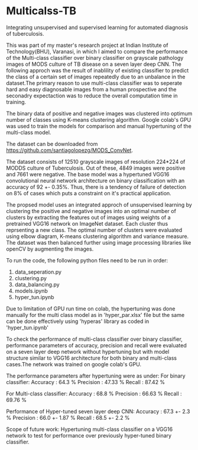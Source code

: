 # Multicalss-TB
Integrating unsupervised and supervised learning for automated diagnosis of tuberculosis.

This was part of my master's research project at Indian Institute of Technology(BHU), Varanasi, in which I aimed to compare the performance of the Multi-class classifier over binary classifier on grayscale pathology images of MODS culture of TB disease on a seven layer deep CNN. The following approch was the result of inablility of existing classifier to predict the class of a certain set of images repeatedly due to an unbalance in the dataset.The primary reason to use multi-class classifier was to seperate hard and easy diagnosable images from a human prospective and the seconadry expectaction was to reduce the overall computation time in training. 

The binary data of positive and negative images was clustered into optimum number of classes using K-means clustering algorithm. Google colab's GPU was used to train the models for comparison and manual hypertuning of the multi-class model.

The dataset can be downloaded from https://github.com/santiagolopezg/MODS_ConvNet.

The dataset consists of 12510 grayscale images of resolution 224*224 of MODDS culture of Tuberculosis. Out of these, 4849 images were positive and 7661 were negative. The base model was a hypertuned VGG16 convolutional neural network architecture on binary classification with an accuracy of 92 +- 0.35%. Thus, there is a tendency of failure of detection on 8% of cases which puts a constraint on it's practical application.  

The propsed model uses an integrated approch of unsupervised learning by clustering the positive and negative images into an optimal number of clusters by extracting the features out of images using weights of a pretrained VGG16 network on ImageNet dataset. Each cluster thus reprsenting a new class. The optimal number of clusters were evaluated using elbow diagram, K-means clustering algorithm and variance measure. The dataset was then balanced further using image processing libraries like openCV by augmenting the images.

To run the code, the following python files need to be run in order:
1. data_seperation.py
2. clustering.py
3. data_balancing.py
4. models.ipynb
5. hyper_tun.ipynb

Due to limitation of GPU run time on colab, the hypertuning was done manually for the multi class model as in 'hyper_par.xlsx' file but the same can be done effectively using 'hyperas' library as coded in 'hyper_tun.ipynb'

To check the performance of multi-class classifier over binary classifier, performance parameters of accuracy, precision and recall were evaluated on a seven layer deep network without hypertuning but with model structure similar to VGG16 architecture for both binary and multi-class cases.The network was trained on google colab's GPU.

The performance parameters after hypertuning were as under:
For binary classifier:
Accuracy  : 64.3 %
Precision : 47.33 %
Recall    : 87.42 %

For Multi-class classifier:
Accuracy  : 68.8 %
Precision : 66.63 %
Recall    : 69.76 %

Performance of Hyper-tuned seven layer deep CNN:
Accuracy  : 67.3 +- 2.3 %
Precision : 66.0 +- 1.87 % 
Recall    : 68.5 +- 2.2 %

Scope of future work:
Hypertuning multi-class classifier on a VGG16 network to test for performance over previously hyper-tuned binary classifier.
